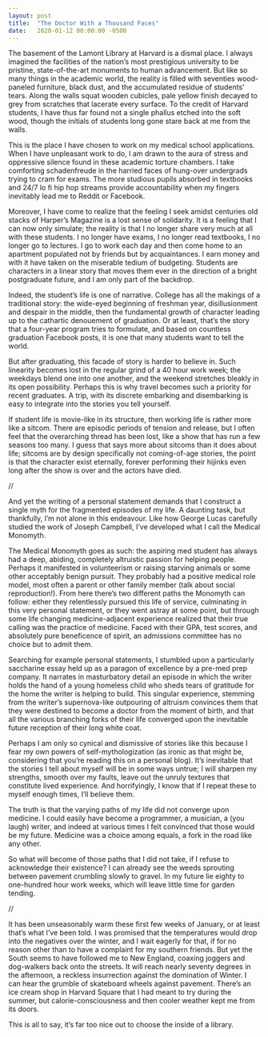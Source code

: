 ```yaml
---
layout: post
title:  "The Doctor With a Thousand Faces"
date:   2020-01-12 00:00:00 -0500
---
```

The basement of the Lamont Library at Harvard is a dismal place. I always imagined the facilities of the nation’s most prestigious university to be pristine, state-of-the-art monuments to human advancement. But like so many things in the academic world, the reality is filled with seventies wood-paneled furniture, black dust, and the accumulated residue of students’ tears. Along the walls squat wooden cubicles, pale yellow finish decayed to grey from scratches that lacerate every surface. To the credit of Harvard students, I have thus far found not a single phallus etched into the soft wood, though the initials of students long gone stare back at me from the walls.

This is the place I have chosen to work on my medical school applications. When I have unpleasant work to do, I am drawn to the aura of stress and oppressive silence found in these academic torture chambers. I take comforting schadenfreude in the harried faces of hung-over undergrads trying to cram for exams. The more studious pupils absorbed in textbooks and 24/7 lo fi hip hop streams provide accountability when my fingers inevitably lead me to Reddit or Facebook.

Moreover, I have come to realize that the feeling I seek amidst centuries old stacks of Harper’s Magazine is a lost sense of solidarity. It is a feeling that I can now only simulate; the reality is that I no longer share very much at all with these students. I no longer have exams, I no longer read textbooks, I no longer go to lectures. I go to work each day and then come home to an apartment populated not by friends but by acquaintances. I earn money and with it have taken on the miserable tedium of budgeting. Students are characters in a linear story that moves them ever in the direction of a bright postgraduate future, and I am only part of the backdrop.

Indeed, the student’s life is one of narrative. College has all the makings of a traditional story: the wide-eyed beginning of freshman year, disillusionment and despair in the middle, then the fundamental growth of character leading up to the cathartic denouement of graduation. Or at least, that’s the story that a four-year program tries to formulate, and based on countless graduation Facebook posts, it is one that many students want to tell the world.

But after graduating, this facade of story is harder to believe in. Such linearity becomes lost in the regular grind of a 40 hour work week; the weekdays blend one into one another, and the weekend stretches bleakly in its open possibility. Perhaps this is why travel becomes such a priority for recent graduates. A trip, with its discrete embarking and disembarking is easy to integrate into the stories you tell yourself.

If student life is movie-like in its structure, then working life is rather more like a sitcom. There are episodic periods of tension and release, but I often feel that the overarching thread has been lost, like a show that has run a few seasons too many. I guess that says more about sitcoms than it does about life; sitcoms are by design specifically not coming-of-age stories, the point is that the character exist eternally, forever performing their hijinks even long after the show is over and the actors have died.

//

And yet the writing of a personal statement demands that I construct a single myth for the fragmented episodes of my life. A daunting task, but thankfully, I’m not alone in this endeavour. Like how George Lucas carefully studied the work of Joseph Campbell, I’ve developed what I call the Medical Monomyth.

The Medical Monomyth goes as such: the aspiring med student has always had a deep, abiding, completely altruistic passion for helping people. Perhaps it manifested in volunteerism or raising starving animals or some other acceptably benign pursuit. They probably had a positive medical role model, most often a parent or other family member (talk about social reproduction!). From here there’s two different paths the Monomyth can follow: either they relentlessly pursued this life of service, culminating in this very personal statement, or they went astray at some point, but through some life changing medicine-adjacent experience realized that their true calling was the practice of medicine. Faced with their GPA, test scores, and absolutely pure beneficence of spirit, an admissions committee has no choice but to admit them.

Searching for example personal statements, I stumbled upon a particularly saccharine essay held up as a paragon of excellence by a pre-med prep company. It narrates in masturbatory detail an episode in which the writer holds the hand of a young homeless child who sheds tears of gratitude for the home the writer is helping to build. This singular experience, stemming from the writer’s supernova-like outpouring of altruism convinces them that they were destined to become a doctor from the moment of birth, and that all the various branching forks of their life converged upon the inevitable future reception of their long white coat.

Perhaps I am only so cynical and dismissive of stories like this because I fear my own powers of self-mythologization (as ironic as that might be, considering that you’re reading this on a personal blog). It’s inevitable that the stories I tell about myself will be in some ways untrue; I will sharpen my strengths, smooth over my faults, leave out the unruly textures that constitute lived experience. And horrifyingly, I know that if I repeat these to myself enough times, I’ll believe them.

The truth is that the varying paths of my life did not converge upon medicine. I could easily have become a programmer, a musician, a (you laugh) writer, and indeed at various times I felt convinced that those would be my future. Medicine was a choice among equals, a fork in the road like any other.

So what will become of those paths that I did not take, if I refuse to acknowledge their existence? I can already see the weeds sprouting between pavement crumbling slowly to gravel. In my future lie eighty to one-hundred hour work weeks, which will leave little time for garden tending.

//

It has been unseasonably warm these first few weeks of January, or at least that’s what I’ve been told. I was promised that the temperatures would drop into the negatives over the winter, and I wait eagerly for that, if for no reason other than to have a complaint for my southern friends. But yet the South seems to have followed me to New England, coaxing joggers and dog-walkers back onto the streets. It will reach nearly seventy degrees in the afternoon, a reckless insurrection against the domination of Winter. I can hear the grumble of skateboard wheels against pavement. There’s an ice cream shop in Harvard Square that I had meant to try during the summer, but calorie-consciousness and then cooler weather kept me from its doors.

This is all to say, it’s far too nice out to choose the inside of a library.

